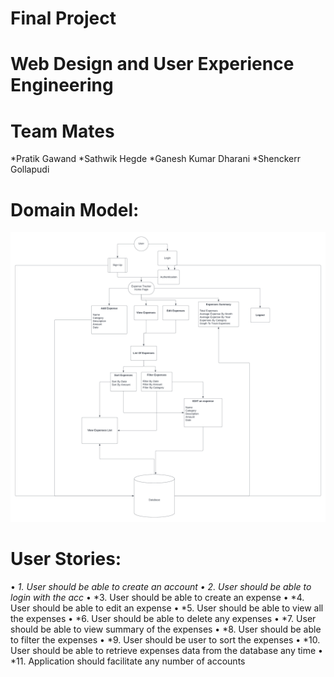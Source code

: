 # Final Project
# Web Design and User Experience Engineering

# Team Mates 
*Pratik Gawand
*Sathwik Hegde
*Ganesh Kumar Dharani
*Shenckerr Gollapudi



 
# Domain Model:
![Screenshot](screenshot.png) 


# User Stories:
•	*1. User should be able to create an account
•	2. User should be able to login with the acc*
•	*3. User should be able to create an expense
•	*4. User should be able to edit an expense
•	*5. User should be able to view all the expenses
•	*6. User should be able to delete any expenses
•	*7. User should be able to view summary of the expenses
•	*8. User should be able to filter the expenses
•	*9. User should be user to sort the expenses
•	*10. User should be able to retrieve expenses data from the database any time
•	*11. Application should facilitate any number of accounts